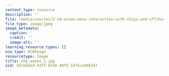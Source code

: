 ```yaml
---
content_type: resource
description: ''
file: /media/courses/2-24-ocean-wave-interaction-with-ships-and-offshore-energy-systems-13-022-spring-2002/93cb4e6d415fbfa648f51475cad9b247_chp_waves_1.jpg
file_type: image/jpeg
image_metadata:
  caption: ''
  credit: ''
  image-alt: ''
learning_resource_types: []
ocw_type: OCWImage
resourcetype: Image
title: chp_waves_1.jpg
uid: 93cb4e6d-415f-bfa6-48f5-1475cad9b247
---
```

